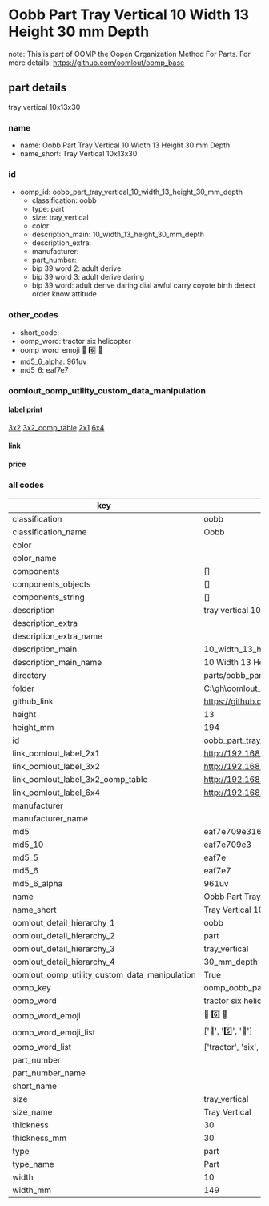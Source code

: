 # Oobb Part Tray Vertical 10 Width 13 Height 30 mm Depth  

note: This is part of OOMP the Oopen Organization Method For Parts. For more details: https://github.com/oomlout/oomp_base

##  part details
  



tray vertical 10x13x30



### name
* name: Oobb Part Tray Vertical 10 Width 13 Height 30 mm Depth
* name_short: Tray Vertical 10x13x30 
### id
* oomp_id: oobb_part_tray_vertical_10_width_13_height_30_mm_depth
  * classification: oobb
  * type: part
  * size: tray_vertical
  * color: 
  * description_main: 10_width_13_height_30_mm_depth
  * description_extra: 
  * manufacturer: 
  * part_number: 
  * bip 39 word 2: adult derive
  * bip 39 word 3: adult derive daring
  * bip 39 word: adult derive daring dial awful carry coyote birth detect order know attitude

### other_codes
* short_code: 
* oomp_word: tractor six helicopter
* oomp_word_emoji :tractor: :six: :helicopter:
* md5_6_alpha: 961uv
* md5_6: eaf7e7






### oomlout_oomp_utility_custom_data_manipulation
#### label print
[3x2](http://192.168.1.245:1112/?label=oomp%20961uv)
[3x2_oomp_table](http://192.168.1.108:1112/?label=oomp%20961uv)
[2x1](http://192.168.1.242:1112/?label=oomp%20961uv)
[6x4](http://192.168.1.55:1112/?label=oomp%20961uv)    

#### link

                              

#### price







### all codes 
| key | value |  
| --- | --- |  
| classification | oobb |  
| classification_name | Oobb |  
| color |  |  
| color_name |  |  
| components | [] |  
| components_objects | [] |  
| components_string | [] |  
| description | tray vertical 10x13x30 |  
| description_extra |  |  
| description_extra_name |  |  
| description_main | 10_width_13_height_30_mm_depth |  
| description_main_name | 10 Width 13 Height 30 mm Depth |  
| directory | parts/oobb_part_tray_vertical_10_width_13_height_30_mm_depth |  
| folder | C:\gh\oomlout_oobb_version_4_generated_parts\parts\oobb_part_tray_vertical_10_width_13_height_30_mm_depth |  
| github_link | https://github.com/oomlout/oomlout_oomp_part_src/tree/main/parts/oobb_part_tray_vertical_10_width_13_height_30_mm_depth |  
| height | 13 |  
| height_mm | 194 |  
| id | oobb_part_tray_vertical_10_width_13_height_30_mm_depth |  
| link_oomlout_label_2x1 | http://192.168.1.242:1112/?label=oomp%20961uv |  
| link_oomlout_label_3x2 | http://192.168.1.245:1112/?label=oomp%20961uv |  
| link_oomlout_label_3x2_oomp_table | http://192.168.1.108:1112/?label=oomp%20961uv |  
| link_oomlout_label_6x4 | http://192.168.1.55:1112/?label=oomp%20961uv |  
| manufacturer |  |  
| manufacturer_name |  |  
| md5 | eaf7e709e316a6348b8853d06f0ed81e |  
| md5_10 | eaf7e709e3 |  
| md5_5 | eaf7e |  
| md5_6 | eaf7e7 |  
| md5_6_alpha | 961uv |  
| name | Oobb Part Tray Vertical 10 Width 13 Height 30 mm Depth |  
| name_short | Tray Vertical 10x13x30  |  
| oomlout_detail_hierarchy_1 | oobb |  
| oomlout_detail_hierarchy_2 | part |  
| oomlout_detail_hierarchy_3 | tray_vertical |  
| oomlout_detail_hierarchy_4 | 30_mm_depth |  
| oomlout_oomp_utility_custom_data_manipulation | True |  
| oomp_key | oomp_oobb_part_tray_vertical_10_width_13_height_30_mm_depth |  
| oomp_word | tractor six helicopter |  
| oomp_word_emoji | :tractor: :six: :helicopter: |  
| oomp_word_emoji_list | [':tractor:', ':six:', ':helicopter:'] |  
| oomp_word_list | ['tractor', 'six', 'helicopter'] |  
| part_number |  |  
| part_number_name |  |  
| short_name |  |  
| size | tray_vertical |  
| size_name | Tray Vertical |  
| thickness | 30 |  
| thickness_mm | 30 |  
| type | part |  
| type_name | Part |  
| width | 10 |  
| width_mm | 149 |  
